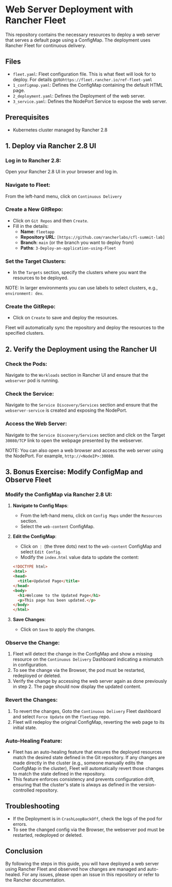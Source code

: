 # Web Server Deployment with Rancher Fleet

This repository contains the necessary resources to deploy a web server that serves a default page using a ConfigMap. The deployment uses Rancher Fleet for continuous delivery.

## Files

- `fleet.yaml`: Fleet configuration file. This is what fleet will look for to deploy. For details goto`https://fleet.rancher.io/ref-fleet-yaml`
- `1_configmap.yaml`: Defines the ConfigMap containing the default HTML page.
- `2_deployment.yaml`: Defines the Deployment of the web server.
- `3_service.yaml`: Defines the NodePort Service to expose the web server.

## Prerequisites

- Kubernetes cluster managed by Rancher 2.8

## 1. Deploy via Rancher 2.8 UI

### Log in to Rancher 2.8:
Open your Rancher 2.8 UI in your browser and log in.

### Navigate to Fleet:
From the left-hand menu, click on `Continuous Delivery`

### Create a New GitRepo:
- Click on `Git Repos` and then `Create`.
- Fill in the details:
  - **Name**: `fleetapp`
  - **Repository URL**: `[https://github.com/rancherlabs/cfl-summit-lab]`
  - **Branch**: `main` (or the branch you want to deploy from)
  - **Paths**: `3-Deploy-an-application-using-Fleet`

### Set the Target Clusters:
- In the `Targets` section, specify the clusters where you want the resources to be deployed.

NOTE: In larger environments you can use labels to select clusters, e.g., `environment: dev`.

### Create the GitRepo:
- Click on `Create` to save and deploy the resources.

Fleet will automatically sync the repository and deploy the resources to the specified clusters.

## 2. Verify the Deployment using the Rancher UI

### Check the Pods:
Navigate to the `Workloads` section in Rancher UI and ensure that the `webserver` pod is running.

### Check the Service:
Navigate to the `Service Discovery/Services` section and ensure that the `webserver-service` is created and exposing the NodePort.

### Access the Web Server:
Navigate to the `Service Discovery/Services` section and click on the Target `30080/TCP` link to open the webpage presented by the webserver.

NOTE: You can also open a web browser and access the web server using the NodePort. For example, `http://<NodeIP>:30080`.

## 3. Bonus Exercise: Modify ConfigMap and Observe Fleet

### Modify the ConfigMap via Rancher 2.8 UI:
1. **Navigate to Config Maps**:
   - From the left-hand menu, click on `Config Maps` under the `Resources` section.
   - Select the `web-content` ConfigMap.

2. **Edit the ConfigMap**:
   - Click on `⋮` (the three dots) next to the `web-content` ConfigMap and select `Edit Config`.
   - Modify the `index.html` value data to update the content:
    ```html
    <!DOCTYPE html>
    <html>
    <head>
      <title>Updated Page</title>
    </head>
    <body>
      <h1>Welcome to the Updated Page</h1>
      <p>This page has been updated.</p>
    </body>
    </html>
    ```

3. **Save Changes**:
   - Click on `Save` to apply the changes.

### Observe the Change:
1. Fleet will detect the change in the ConfigMap and show a missing resource on the `Continuous Delivery` Dashboard indicating a mismatch in configuration.
2. To see the change via the Browser, the pod must be restarted, redeployed or deleted.
3. Verify the change by accessing the web server again as done previously in step 2. The page should now display the updated content.

### Revert the Changes:
1. To revert the changes, Goto the `Continuous Delivery` Fleet dashboard and select `Force Update` on the `fleetapp` repo.
2. Fleet will redeploy the original ConfigMap, reverting the web page to its initial state.

### Auto-Healing Feature:
- Fleet has an auto-healing feature that ensures the deployed resources match the desired state defined in the Git repository. If any changes are made directly in the cluster (e.g., someone manually edits the ConfigMap in the cluster), Fleet will automatically revert those changes to match the state defined in the repository.
- This feature enforces consistency and prevents configuration drift, ensuring that the cluster's state is always as defined in the version-controlled repository.

## Troubleshooting

- If the Deployment is in `CrashLoopBackOff`, check the logs of the pod for errors.
- To see the changed config via the Browser, the webserver pod must be restarted, redeployed or deleted.

## Conclusion

By following the steps in this guide, you will have deployed a web server using Rancher Fleet and observed how changes are managed and auto-healed. For any issues, please open an issue in this repository or refer to the Rancher documentation.
